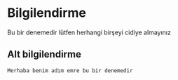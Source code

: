 # Bilgilendirme 
Bu bir denemedir lütfen herhangi birşeyi cidiye almayınız 


##  Alt bilgilendirme   

    Merhaba benim adım emre bu bir denemedir        
